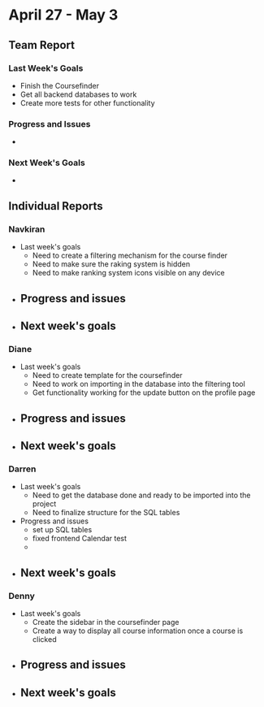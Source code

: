 # April 27 - May 3
## Team Report
### Last Week's Goals
- Finish the Coursefinder
- Get all backend databases to work
- Create more tests for other functionality
### Progress and Issues
- 
### Next Week's Goals
-


## Individual Reports
### Navkiran
- Last week's goals
  - Need to create a filtering mechanism for the course finder
  - Need to make sure the raking system is hidden
  - Need to make ranking system icons visible on any device
- Progress and issues
  - 
- Next week's goals
  - 

### Diane
- Last week's goals
  - Need to create template for the coursefinder
  - Need to work on importing in the database into the filtering tool
  - Get functionality working for the update button on the profile page
- Progress and issues
  - 
- Next week's goals
  - 
### Darren
- Last week's goals
  - Need to get the database done and ready to be imported into the project
  - Need to finalize structure for the SQL tables
- Progress and issues
  - set up SQL tables
  - fixed frontend Calendar test
  - 
- Next week's goals
  - 
### Denny
- Last week's goals
  - Create the sidebar in the coursefinder page
  - Create a way to display all course information once a course is clicked
- Progress and issues
  - 
- Next week's goals
  - 
